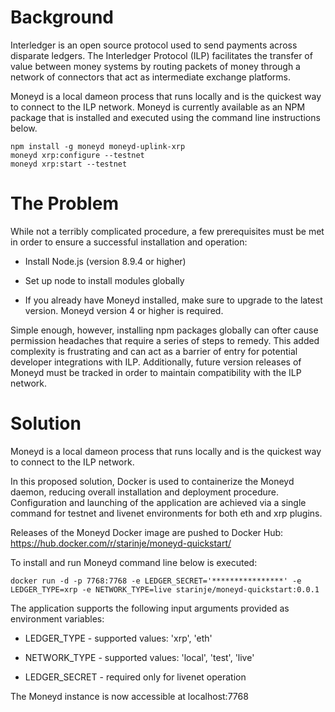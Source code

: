 # Background
Interledger is an open source protocol used to send payments across disparate ledgers. The Interledger Protocol (ILP) facilitates the transfer of value between money systems by routing packets of money through a network of connectors that act as intermediate exchange platforms. 

Moneyd is a local dameon process that runs locally and is the quickest way to connect to the ILP network.  Moneyd is currently available as an NPM package that is installed and executed using the command line instructions below.

```
npm install -g moneyd moneyd-uplink-xrp
moneyd xrp:configure --testnet
moneyd xrp:start --testnet
```

# The Problem
While not a terribly complicated procedure, a few prerequisites must be met in order to ensure a successful installation and operation:

- Install Node.js (version 8.9.4 or higher)

- Set up node to install modules globally​

- If you already have Moneyd installed, make sure to upgrade to the latest version. Moneyd version 4 or higher is required.

Simple enough, however, installing npm packages globally can ofter cause permission headaches that require a series of steps to remedy. This added complexity is frustrating and can act as a barrier of entry for potential developer integrations with ILP. Additionally, future version releases of Moneyd must be tracked in order to maintain compatibility with the ILP network.

# Solution
​Moneyd is a local dameon process that runs locally and is the quickest way to connect to the ILP network.

In this proposed solution, Docker is used to containerize the Moneyd daemon, reducing overall installation and deployment procedure. Configuration and launching of the application are achieved via a single command for testnet and livenet environments for both eth and xrp plugins.

Releases of the Moneyd Docker image are pushed to Docker Hub: https://hub.docker.com/r/starinje/moneyd-quickstart/​

To install and run Moneyd command line below is executed:
```
docker run -d -p 7768:7768 -e LEDGER_SECRET='****************' -e LEDGER_TYPE=xrp -e NETWORK_TYPE=live starinje/moneyd-quickstart:0.0.1
```

The application supports the following input arguments provided as environment variables:

- LEDGER_TYPE - supported values: 'xrp', 'eth'

- NETWORK_TYPE - supported values: 'local', 'test', 'live'

- LEDGER_SECRET - required only for livenet operation

The Moneyd instance is now accessible at localhost:7768
